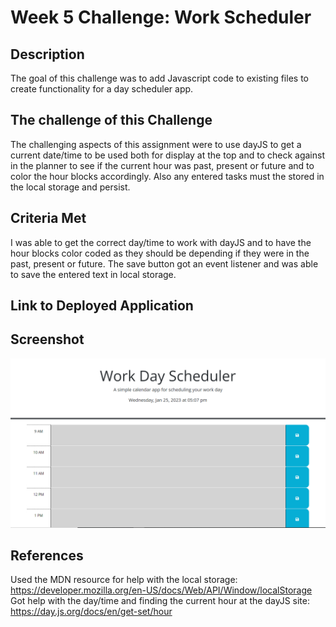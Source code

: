 # Week 5 Challenge: Work Scheduler
## Description
The goal of this challenge was to add Javascript code to existing files to create functionality for a day scheduler app.
## The challenge of this Challenge
The challenging aspects of this assignment were to use dayJS to get a current date/time to be used both for display at the top and to check against in the planner to see if the current hour was past, present or future and to color the hour blocks accordingly. Also any entered tasks must the stored in the local storage and persist.
## Criteria Met
I was able to get the correct day/time to work with dayJS and to have the hour blocks color coded as they should be depending if they were in the past, present or future.  The save button got an event listener and was able to save the entered text in local storage.
## Link to Deployed Application

## Screenshot
![Alt text](week5-screen.PNG)
## References
Used the MDN resource for help with the local storage: https://developer.mozilla.org/en-US/docs/Web/API/Window/localStorage
Got help with the day/time and finding the current hour at the dayJS site: https://day.js.org/docs/en/get-set/hour